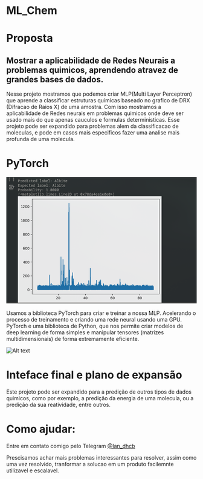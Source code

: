 # ML_Chem


# Proposta

## Mostrar a aplicabilidade de Redes Neurais a problemas quimicos, aprendendo atravez de grandes bases de dados.

Nesse projeto mostramos que podemos criar MLP(Multi Layer Perceptron) que aprende a classificar estruturas quimicas baseado no grafico de DRX (Difracao de Raios X) de uma amostra. Com isso mostramos a aplicabilidade de Redes neurais em problemas quimicos onde deve ser usado mais do que apenas cauculos e formulas deterministicas. Esse projeto pode ser expandido para problemas alem da classificacao de moleculas, e pode em casos mais especificos fazer uma analise mais profunda de uma molecula.

# PyTorch

![Alt text](Info/Ex.png)


Usamos a biblioteca PyTorch para criar e treinar a nossa MLP. Acelerando o processo de treinamento e criando uma rede neural usando uma GPU. PyTorch e uma biblioteca de Python, que nos permite criar modelos de deep learning de forma simples e manipular tensores (matrizes multidimensionais) de forma extremamente eficiente.


![Alt text](Info/Chempng)

# Inteface final e plano de expansão


Este projeto pode ser expandido para a predição de outros tipos de dados quimicos, como por exemplo, a predição da energia de uma molecula, ou a predição da sua reatividade, entre outros. 


# Como ajudar:

Entre em contato comigo pelo Telegram [@Ian_dhcb](https://t.me/Ian_dhcb)

Prescisamos achar mais problemas interessantes para resolver, assim como uma vez resolvido, tranformar a solucao em um produto facilemnte utilizavel e escalavel.

